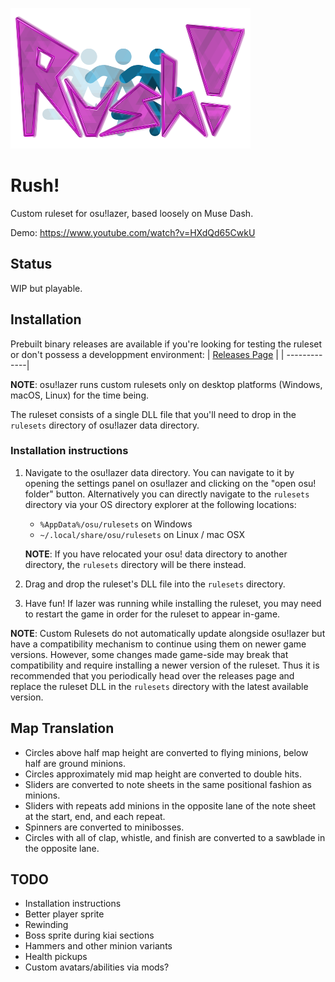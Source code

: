 ![Rush!](assets/rush.png)

# Rush!
Custom ruleset for osu!lazer, based loosely on Muse Dash.

Demo: https://www.youtube.com/watch?v=HXdQd65CwkU

## Status
WIP but playable.

## Installation

Prebuilt binary releases are available if you're looking for testing the ruleset or don't possess a developpment environment:
| [Releases Page](https://github.com/swoolcock/rush/releases/) |
| -------------|

**NOTE**: osu!lazer runs custom rulesets only on desktop platforms (Windows, macOS, Linux) for the time being.

The ruleset consists of a single DLL file that you'll need to drop in the `rulesets` directory of osu!lazer data directory.

### Installation instructions

1. Navigate to the osu!lazer data directory. You can navigate to it by opening the settings panel on osu!lazer and clicking on the "open osu! folder" button. Alternatively you can directly navigate to the `rulesets` directory via your OS directory explorer at the following locations:
    - `%AppData%/osu/rulesets` on Windows
    - `~/.local/share/osu/rulesets` on Linux / mac OSX 

    **NOTE**: If you have relocated your osu! data directory to another directory, the `rulesets` directory will be there instead.

2. Drag and drop the ruleset's DLL file into the `rulesets` directory.

3. Have fun!
  If lazer was running while installing the ruleset, you may need to restart the game in order for the ruleset to appear in-game.

**NOTE**: Custom Rulesets do not automatically update alongside osu!lazer but have a compatibility mechanism to continue using them on newer game versions. However, some changes made game-side may break that compatibility and require installing a newer version of the ruleset.
Thus it is recommended that you periodically head over the releases page and replace the ruleset DLL in the `rulesets` directory with the latest available version.


## Map Translation
* Circles above half map height are converted to flying minions, below half are ground minions.
* Circles approximately mid map height are converted to double hits.
* Sliders are converted to note sheets in the same positional fashion as minions.
* Sliders with repeats add minions in the opposite lane of the note sheet at the start, end, and each repeat.
* Spinners are converted to minibosses.
* Circles with all of clap, whistle, and finish are converted to a sawblade in the opposite lane.

## TODO
* Installation instructions
* Better player sprite
* Rewinding
* Boss sprite during kiai sections
* Hammers and other minion variants
* Health pickups
* Custom avatars/abilities via mods?
